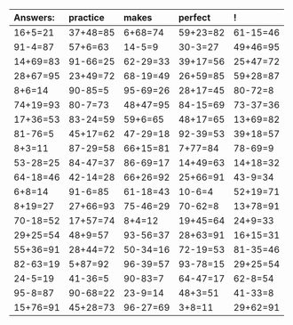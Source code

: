 | Answers: | practice | makes | perfect | ! |
| :--- | :--- | :--- | :--- | :--- |
| 16+5=21 | 37+48=85 | 6+68=74 | 59+23=82 | 61-15=46 | 
| 91-4=87 | 57+6=63 | 14-5=9 | 30-3=27 | 49+46=95 | 
| 14+69=83 | 91-66=25 | 62-29=33 | 39+17=56 | 25+47=72 | 
| 28+67=95 | 23+49=72 | 68-19=49 | 26+59=85 | 59+28=87 | 
| 8+6=14 | 90-85=5 | 95-69=26 | 28+17=45 | 80-72=8 | 
| 74+19=93 | 80-7=73 | 48+47=95 | 84-15=69 | 73-37=36 | 
| 17+36=53 | 83-24=59 | 59+6=65 | 48+17=65 | 13+69=82 | 
| 81-76=5 | 45+17=62 | 47-29=18 | 92-39=53 | 39+18=57 | 
| 8+3=11 | 87-29=58 | 66+15=81 | 7+77=84 | 78-69=9 | 
| 53-28=25 | 84-47=37 | 86-69=17 | 14+49=63 | 14+18=32 | 
| 64-18=46 | 42-14=28 | 66+26=92 | 25+66=91 | 43-9=34 | 
| 6+8=14 | 91-6=85 | 61-18=43 | 10-6=4 | 52+19=71 | 
| 8+19=27 | 27+66=93 | 75-46=29 | 70-62=8 | 13+78=91 | 
| 70-18=52 | 17+57=74 | 8+4=12 | 19+45=64 | 24+9=33 | 
| 29+25=54 | 48+9=57 | 93-56=37 | 28+63=91 | 16+15=31 | 
| 55+36=91 | 28+44=72 | 50-34=16 | 72-19=53 | 81-35=46 | 
| 82-63=19 | 5+87=92 | 96-39=57 | 93-78=15 | 29+25=54 | 
| 24-5=19 | 41-36=5 | 90-83=7 | 64-47=17 | 62-8=54 | 
| 95-8=87 | 90-68=22 | 23-9=14 | 48+3=51 | 41-33=8 | 
| 15+76=91 | 45+28=73 | 96-27=69 | 3+8=11 | 29+62=91 | 
